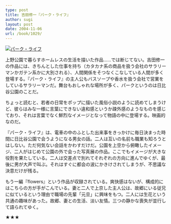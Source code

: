 ```yaml
---
type: post
title: 吉田修一『パーク・ライフ』
author: sugi
layout: post
date: 2004-11-06
url: /book/1029/
---
```

<a href="http://www.amazon.co.jp/exec/obidos/ASIN/4167665034/chezsugi-22/ref=nosim/" onclick="_gaq.push(['_trackEvent', 'outbound-article', 'http://www.amazon.co.jp/exec/obidos/ASIN/4167665034/chezsugi-22/ref=nosim/', '']);" name="amazletlink" target="_blank"><img src="http://i2.wp.com/ec2.images-amazon.com/images/I/51Z289SSZYL.SL160.jpg?w=660" alt="パーク・ライフ" class="alignleft" data-recalc-dims="1" /></a>

上野公園で暮らすホームレスの生活を描いた作品……では断じてない。吉田修一の作品には、きちんとした仕事を持ち（カタカナ系の商品を扱う会社のサラリーマンかガテン系かに大別される）、人間関係をそつなくこなしている人間が多く登場する。『パーク・ライフ』の主人公もバスソープや香水を扱う会社で営業をしているサラリーマンだ。舞台もおしゃれな場所が多く、パークというのは日比谷公園のことだ。

ちょっと読むと、若者の日常をポップに描いた風俗小説のように読めてしまうけど、彼らはみな一様に言葉にできない違和感というか疎外感のようなものを感じており、それは言葉でなく鮮烈なイメージとなって物語の中に登場する。映画的なのだ。

『パーク・ライフ』は、電車の中のふとした出来事をきっかけに毎日決まった時間に日比谷公園で会うようになる男女の話。二人は互いの名前も職業も知ろうとはしない。ただ何気ない会話をかわすだけだ。公園を上空から俯瞰したイメージ、二人がはじめて公園の外で会った写真展の作品。ここでもイメージが大きな役割を果たしている。二人は交差点で別れてそれぞれの方向に進んでゆくが、最後に男が大声で叫ぶ。それはすぐに都会の波にかきけされてしまうが、不思議な決意だけが残る。

もう一編『flowers』という作品が収録されている。爽快感はないが、構成的にはこちらの方が手がこんでいる。妻と二人で上京した主人公は、故郷にいる従兄に似ているという理由で職場の先輩「元旦」に興味をもつ。二人には生花という共通の趣味があった。故郷、妻との生活、淡い友情。三つの静かな喪失が並行して語られてゆく。

★★★

